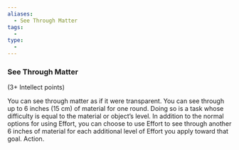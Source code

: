 ```yaml
---
aliases:
  - See Through Matter
tags:
  - 
type:
  - 
---
```

### See Through Matter

(3+ Intellect points)

You can see through matter as if it were transparent. You can see through up to 6 inches (15 cm) of material for one round. Doing so is a task whose difficulty is equal to the material or object’s level. In addition to the normal options for using Effort, you can choose to use Effort to see through another 6 inches of material for each additional level of Effort you apply toward that goal. Action.